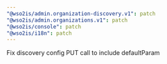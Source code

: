 ```yaml
---
"@wso2is/admin.organization-discovery.v1": patch
"@wso2is/admin.organizations.v1": patch
"@wso2is/console": patch
"@wso2is/i18n": patch
---
```


Fix discovery config PUT call to include defaultParam
